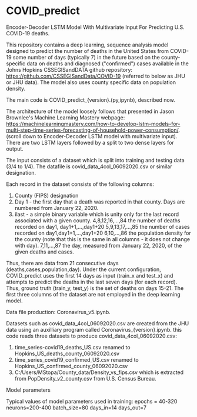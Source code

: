 # COVID_predict
Encoder-Decoder LSTM Model With Multivariate Input For 
Predicting U.S. COVID-19 deaths. 

This repository contains a deep learning, sequence analysis 
model designed to predict the number of deaths in the 
United States from COVID-19 some number of days (typically 7) 
in the future based on the county-specific data on deaths and 
diagnosed ("confirmed") cases available in the Johns Hopkins CSSEGISandDATA github
repository: https://github.com/CSSEGISandData/COVID-19 (referred
to below as JHU or JHU data).
The model also uses county specific data on population density.

The main code is COVID_predict_{version}.(py,ipynb), described now.

The architecture of the model loosely follows that presented in 
Jason Brownlee's Machine Learning Mastery webpage:
https://machinelearningmastery.com/how-to-develop-lstm-models-for-multi-step-time-series-forecasting-of-household-power-consumption/.
(scroll down to Encoder-Decoder LSTM model with multivariate input).
There are two LSTM layers followed by a split to two dense layers
for output. 

The input consists of a dataset which is split into training and
testing data (3/4 to 1/4). The datafile is covid_data_4col_06092020.csv
or similar designation. 

Each record in the dataset consists of the following columns:
1. County (FIPS) designation 
2. Day 1 - the first day that a death was reported in that county.
Days are numbered from January 22, 2020.
3. ilast - a simple binary variable which is unity only for the
last record associated with a given county.
4,8,12,16,...,84 the number of deaths recorded on day1, day1+1,...,day1+20
5,9,13,17,...,85 the number of cases recorded on day1,day1+1,...,day1+20
6,10,...,86 the population density for the county (note that this is the
same in all columns - it does not change with day).
7,11,...,87 the day, measured from January 22, 2020, of the given deaths
and cases.

Thus, there are data from 21 consecutive days (deaths,cases,population,day).
Under the current configuration, COVID_predict uses the first 14 days as
input (train_x and test_x) and attempts to predict the deaths in the last 
seven days (for each record). Thus, ground truth (train_y, test_y) is the 
set of deaths on days 15-21. The first three columns of the dataset are
not employed in the deep learning model.

Data file production: Coronavirus_v5.ipynb.

Datasets such as covid_data_4col_06092020.csv are created from the JHU
data using an auxilliary program called Coronavirus_{version}.ipynb.
this code reads three datasets to produce covid_data_4col_06092020.csv:
1. time_series-covid19_deaths_US.csv renamed to
Hopkins_US_deaths_county_06092020.csv
2. time_series_covid19_confirmed_US.csv renamed to
Hopkins_US_confirmed_county_06092020.csv
3. C:/Users/MStopa/County_data/Density_vs_fips.csv which
is extracted from PopDensity_v2_county.csv from U.S.
Census Bureau. 

Model parameters

Typical values of model parameters used in training:
epochs = 40-320
neurons=200-400
batch_size=80
days_in=14
days_out=7




